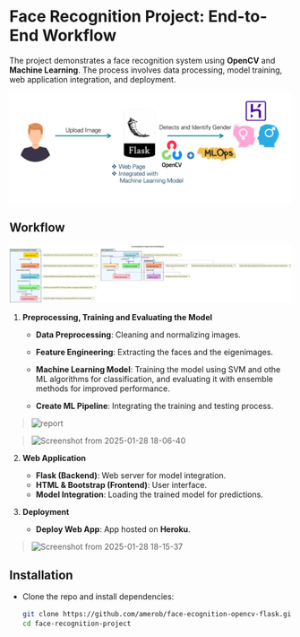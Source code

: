 # Face Recognition Project: End-to-End Workflow

The project demonstrates a face recognition system using **OpenCV** and **Machine Learning**. The process involves data processing, model training, web application integration, and deployment.

![report](https://github.com/amerob/face-ecognition-opencv-flask/blob/main/static/images/s002)



## Workflow

![Face Recognition Diag](diag5.svg)

1. **Preprocessing, Training and Evaluating the Model**
   
   - **Data Preprocessing**: Cleaning and normalizing images.
     
   - **Feature Engineering**: Extracting the faces and the eigenimages.
     
   - **Machine Learning Model**:  Training the model using SVM and othe ML algorithms for classification, and evaluating it with ensemble methods for improved performance.

   - **Create ML Pipeline**: Integrating the training and testing process.


     
> ![report](https://github.com/user-attachments/assets/9f31762c-47ba-430a-b52b-db27caef4e7a)

     
> ![Screenshot from 2025-01-28 18-06-40](https://github.com/user-attachments/assets/5d1553b5-2a2f-418a-9e82-f5bfa2c480b6)

2. **Web Application**
   
   - **Flask (Backend)**: Web server for model integration.
   - **HTML & Bootstrap (Frontend)**: User interface.
   - **Model Integration**: Loading the trained model for predictions.

4. **Deployment**
   - **Deploy Web App**: App hosted on **Heroku**.
     
> ![Screenshot from 2025-01-28 18-15-37](https://github.com/user-attachments/assets/2fc2d4e9-6ee1-43fd-84d9-0d540fd78437)


## Installation

- Clone the repo and install dependencies:
  
   ```bash
   git clone https://github.com/amerob/face-ecognition-opencv-flask.git
   cd face-recognition-project
   ```


